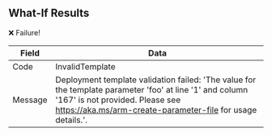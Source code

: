 ## What-If Results
❌ Failure!

| Field | Data |
|-|-|
| Code | InvalidTemplate |
| Message | Deployment template validation failed: 'The value for the template parameter 'foo' at line '1' and column '167' is not provided. Please see https://aka.ms/arm-create-parameter-file for usage details.'. |
